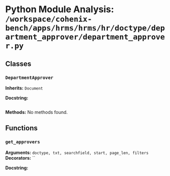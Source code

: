 # Python Module Analysis: `/workspace/cohenix-bench/apps/hrms/hrms/hr/doctype/department_approver/department_approver.py`

## Classes

### `DepartmentApprover`
**Inherits:** `Document`


**Docstring:**
```

```

**Methods:**
No methods found.




## Functions

### `get_approvers`
**Arguments:** `doctype, txt, searchfield, start, page_len, filters`
**Decorators:** ``

**Docstring:**
```

```

